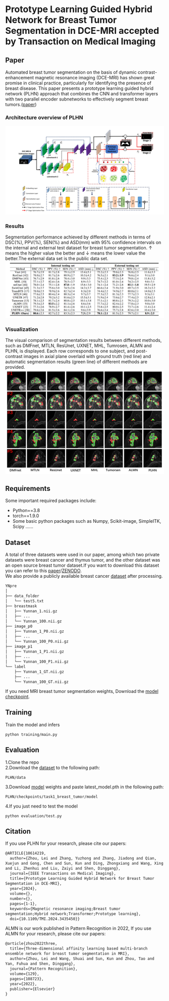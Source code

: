 # Prototype Learning Guided Hybrid Network for Breast Tumor Segmentation in DCE-MRI accepted by Transaction on Medical Imaging
## Paper
Automated breast tumor segmentation on the basis of dynamic contrast-enhancement magnetic resonance imaging (DCE-MRI) has shown great promise in clinical practice, particularly for identifying the presence of breast disease. This paper presents a prototype learning guided hybrid network (PLHN) approach that combines the CNN and transformer layers with two parallel encoder subnetworks to effectively segment breast tumors.([paper](https://ieeexplore.ieee.org/document/10614219))
### Architecture overview of PLHN
![image](https://github.com/ZhouL-lab/PLHN/blob/main/img/tmi1.png)
### Results
Segmentation performance achieved by different methods in terms of DSC(%), PPV(%), SEN(%) and ASD(mm) with 95% confidence intervals on the internal and external test dataset for breast tumor segmentation. ↑ means the higher value the better and ↓ means the lower value the better.The external data set is the public data set.
![image](https://github.com/ZhouL-lab/PLHN/blob/main/img/TMI2.png)
### Visualization
The visual comparison of segmentation results between different methods, such as DMFnet, MTLN, ResUnet, UXNET, MHL, Tumrosen, ALMN and PLHN, is displayed. Each row corresponds to one subject, and post-contrast images in axial plane overlaid with ground truth (red line) and automatic segmentation results (green line) of different methods are provided.
![image](https://github.com/ZhouL-lab/PLHN/blob/main/img/TMI3.png)
## Requirements
Some important required packages include:
* Python==3.8
* torch==1.9.0
* Some basic python packages such as Numpy, Scikit-image, SimpleITK, Scipy ......
## Dataset
A total of three datasets were used in our paper, among which two private datasets were breast cancer and thymus tumor, and the other dataset was an open source breast tumor dataset.If you want to download this dataset you can refer to this [paper](https://www.cell.com/patterns/fulltext/S2666-3899(23)00195-2?_returnURL=https%3A%2F%2Flinkinghub.elsevier.com%2Fretrieve%2Fpii%2FS2666389923001952%3Fshowall%3Dtrue)/[ZENODO](https://zenodo.org/records/8068383).\
We also provide a publicly available breast cancer [dataset](https://drive.google.com/file/d/1ciSV337l9uyoou2GfbSRHPxHH9r6uxC9/view?usp=sharing) after processing.
```
YNpre
│
├── data_folder
│   └── test5.txt
├── breastmask
│   ├── Yunnan_1.nii.gz
│   ├── ...
│   └── Yunnan_100.nii.gz 
├── image_p0
│   ├── Yunnan_1_P0.nii.gz
│   ├── ...
│   └── Yunnan_100_P0.nii.gz
├── image_p1
│   ├── Yunnan_1_P1.nii.gz
│   ├── ...
│   └── Yunnan_100_P1.nii.gz
└── label
    ├── Yunnan_1_GT.nii.gz
    ├── ...
    └── Yunnan_100_GT.nii.gz
```
If you need MRI breast tumor segmentation weights, Download the [model checkpoint](https://drive.google.com/drive/folders/1XjBD-ylWbvKE4ND7yGjbaiE2_dM9Mw8l?usp=drive_link).
## Training
Train the model and infers
```
python training/main.py
```
## Evaluation
1.Clone the repo\
2.Download the [dataset](https://drive.google.com/file/d/1ciSV337l9uyoou2GfbSRHPxHH9r6uxC9/view?usp=sharing) to the following path:
```
PLHN/data
```
3.Download [model](https://drive.google.com/drive/folders/1XjBD-ylWbvKE4ND7yGjbaiE2_dM9Mw8l?usp=drive_link) weights and paste latest_model.pth in the following path:
```
PLHN/checkpoints/task1_breast_tumor/model
```
4.If you just need to test the model
```
python evaluation/test.py
```
## Citation
If you use PLHN for your research, please cite our papers:
```
@ARTICLE{10614219,
  author={Zhou, Lei and Zhang, Yuzhong and Zhang, Jiadong and Qian, Xuejun and Gong, Chen and Sun, Kun and Ding, Zhongxiang and Wang, Xing and Li, Zhenhui and Liu, Zaiyi and Shen, Dinggang},
  journal={IEEE Transactions on Medical Imaging}, 
  title={Prototype Learning Guided Hybrid Network for Breast Tumor Segmentation in DCE-MRI}, 
  year={2024},
  volume={},
  number={},
  pages={1-1},
  keywords={Magnetic resonance imaging;Breast tumor segmentation;Hybrid network;Transformer;Prototype learning},
  doi={10.1109/TMI.2024.3435450}}

```
ALMN is our work published in Pattern Recognition in 2022, If you use ALMN for your research, please cite our papers:
```
@article{zhou2022three,
  title={Three-dimensional affinity learning based multi-branch ensemble network for breast tumor segmentation in MRI},
  author={Zhou, Lei and Wang, Shuai and Sun, Kun and Zhou, Tao and Yan, Fuhua and Shen, Dinggang},
  journal={Pattern Recognition},
  volume={129},
  pages={108723},
  year={2022},
  publisher={Elsevier}
}
```
